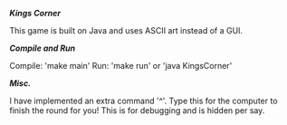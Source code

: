 ***Kings Corner***

This game is built on Java and uses ASCII art instead of a GUI.

***Compile and Run***

Compile:  'make main'
Run:      'make run' or 'java KingsCorner'

***Misc.***

I have implemented an extra command '^'.  Type this for the computer to finish the round for you! 
This is for debugging and is hidden per say.
